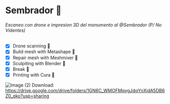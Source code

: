 # Sembrador :seedling:
 ###### Escaneo con drone e impresion 3D del monumento al @Sembrador (P/ No Videntes)

 - [x] Drone scanning :tada:
 - [x] Build mesh with Metashape :tada:
 - [x] Repair mesh with Meshmixer :tada:
 - [x] Sculpiting with Blender :tada:
 - [x] Break :mate:
 - [x] Printing with Cura 🎉
 
  ![Image (2)](https://user-images.githubusercontent.com/22643878/154346118-a817aa02-80bf-4d29-95cc-b29f307b22c6.jpg)
 Download: https://drive.google.com/drive/folders/1GN6C_WMOFMqygJdqYnXjdA5DB6Z0_qko?usp=sharing
 
 
